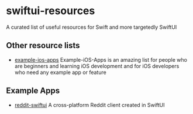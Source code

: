 # swiftui-resources
A curated list of useful resources for Swift and more targetedly SwiftUI

## Other resource lists

- [example-ios-apps](https://github.com/jogendra/example-ios-apps) Example-iOS-Apps is an amazing list for people who are beginners and learning iOS development and for iOS developers who need any example app or feature

## Example Apps

- [reddit-swiftui](https://github.com/carson-katri/reddit-swiftui) A cross-platform Reddit client created in SwiftUI
